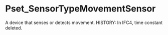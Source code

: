 # Pset_SensorTypeMovementSensor

A device that senses or detects movement.<!-- end of definition --> HISTORY: In IFC4, time constant deleted.
